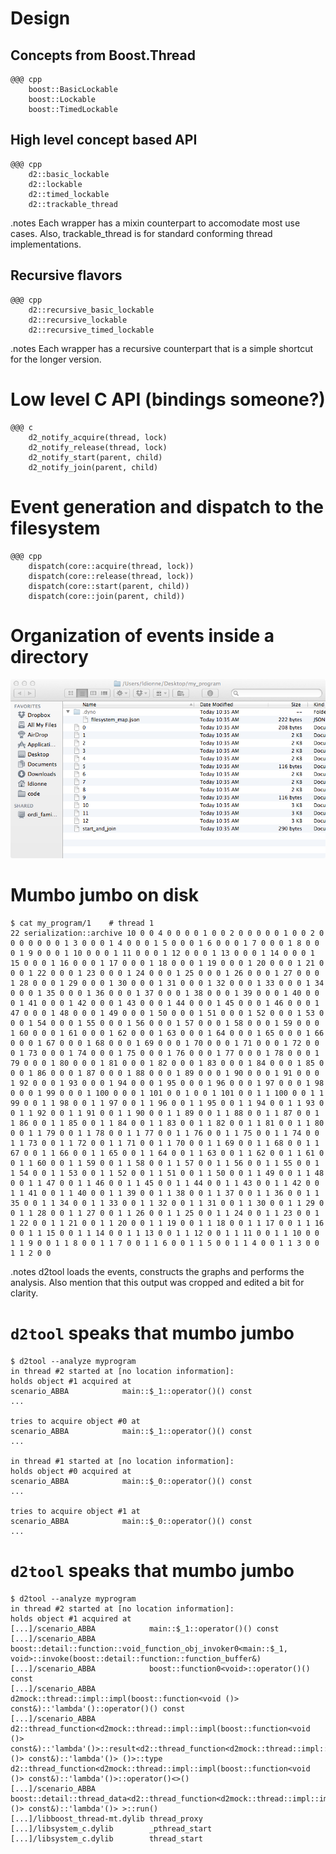 <!SLIDE subsection>
# Design


<!SLIDE>
## Concepts from Boost.Thread

    @@@ cpp
        boost::BasicLockable
        boost::Lockable
        boost::TimedLockable


<!SLIDE>
## High level concept based API

    @@@ cpp
        d2::basic_lockable
        d2::lockable
        d2::timed_lockable
        d2::trackable_thread

.notes Each wrapper has a mixin counterpart to accomodate most use cases.
Also, trackable_thread is for standard conforming thread implementations.


<!SLIDE>
## Recursive flavors

    @@@ cpp
        d2::recursive_basic_lockable
        d2::recursive_lockable
        d2::recursive_timed_lockable

.notes Each wrapper has a recursive counterpart that is a simple shortcut for
the longer version.


<!SLIDE>
# Low level C API (bindings someone?)

    @@@ c
        d2_notify_acquire(thread, lock)
        d2_notify_release(thread, lock)
        d2_notify_start(parent, child)
        d2_notify_join(parent, child)


<!SLIDE>
# Event generation and dispatch to the filesystem

    @@@ cpp
        dispatch(core::acquire(thread, lock))
        dispatch(core::release(thread, lock))
        dispatch(core::start(parent, child))
        dispatch(core::join(parent, child))


<!SLIDE>
# Organization of events inside a directory

![Example repository](example_repository.png)


<!SLIDE #mumbo_jumbo commandline>
# Mumbo jumbo on disk

    $ cat my_program/1    # thread 1
    22 serialization::archive 10 0 0 4 0 0 0 0 1 0 0 2 0 0 0 0 0 1 0 0 2 0 0 0 0 0 0 0 1 3 0 0 0 1 4 0 0 0 1 5 0 0 0 1 6 0 0 0 1 7 0 0 0 1 8 0 0 0 1 9 0 0 0 1 10 0 0 0 1 11 0 0 0 1 12 0 0 0 1 13 0 0 0 1 14 0 0 0 1 15 0 0 0 1 16 0 0 0 1 17 0 0 0 1 18 0 0 0 1 19 0 0 0 1 20 0 0 0 1 21 0 0 0 1 22 0 0 0 1 23 0 0 0 1 24 0 0 0 1 25 0 0 0 1 26 0 0 0 1 27 0 0 0 1 28 0 0 0 1 29 0 0 0 1 30 0 0 0 1 31 0 0 0 1 32 0 0 0 1 33 0 0 0 1 34 0 0 0 1 35 0 0 0 1 36 0 0 0 1 37 0 0 0 1 38 0 0 0 1 39 0 0 0 1 40 0 0 0 1 41 0 0 0 1 42 0 0 0 1 43 0 0 0 1 44 0 0 0 1 45 0 0 0 1 46 0 0 0 1 47 0 0 0 1 48 0 0 0 1 49 0 0 0 1 50 0 0 0 1 51 0 0 0 1 52 0 0 0 1 53 0 0 0 1 54 0 0 0 1 55 0 0 0 1 56 0 0 0 1 57 0 0 0 1 58 0 0 0 1 59 0 0 0 1 60 0 0 0 1 61 0 0 0 1 62 0 0 0 1 63 0 0 0 1 64 0 0 0 1 65 0 0 0 1 66 0 0 0 1 67 0 0 0 1 68 0 0 0 1 69 0 0 0 1 70 0 0 0 1 71 0 0 0 1 72 0 0 0 1 73 0 0 0 1 74 0 0 0 1 75 0 0 0 1 76 0 0 0 1 77 0 0 0 1 78 0 0 0 1 79 0 0 0 1 80 0 0 0 1 81 0 0 0 1 82 0 0 0 1 83 0 0 0 1 84 0 0 0 1 85 0 0 0 1 86 0 0 0 1 87 0 0 0 1 88 0 0 0 1 89 0 0 0 1 90 0 0 0 1 91 0 0 0 1 92 0 0 0 1 93 0 0 0 1 94 0 0 0 1 95 0 0 0 1 96 0 0 0 1 97 0 0 0 1 98 0 0 0 1 99 0 0 0 1 100 0 0 0 1 101 0 0 1 0 0 1 101 0 0 1 1 100 0 0 1 1 99 0 0 1 1 98 0 0 1 1 97 0 0 1 1 96 0 0 1 1 95 0 0 1 1 94 0 0 1 1 93 0 0 1 1 92 0 0 1 1 91 0 0 1 1 90 0 0 1 1 89 0 0 1 1 88 0 0 1 1 87 0 0 1 1 86 0 0 1 1 85 0 0 1 1 84 0 0 1 1 83 0 0 1 1 82 0 0 1 1 81 0 0 1 1 80 0 0 1 1 79 0 0 1 1 78 0 0 1 1 77 0 0 1 1 76 0 0 1 1 75 0 0 1 1 74 0 0 1 1 73 0 0 1 1 72 0 0 1 1 71 0 0 1 1 70 0 0 1 1 69 0 0 1 1 68 0 0 1 1 67 0 0 1 1 66 0 0 1 1 65 0 0 1 1 64 0 0 1 1 63 0 0 1 1 62 0 0 1 1 61 0 0 1 1 60 0 0 1 1 59 0 0 1 1 58 0 0 1 1 57 0 0 1 1 56 0 0 1 1 55 0 0 1 1 54 0 0 1 1 53 0 0 1 1 52 0 0 1 1 51 0 0 1 1 50 0 0 1 1 49 0 0 1 1 48 0 0 1 1 47 0 0 1 1 46 0 0 1 1 45 0 0 1 1 44 0 0 1 1 43 0 0 1 1 42 0 0 1 1 41 0 0 1 1 40 0 0 1 1 39 0 0 1 1 38 0 0 1 1 37 0 0 1 1 36 0 0 1 1 35 0 0 1 1 34 0 0 1 1 33 0 0 1 1 32 0 0 1 1 31 0 0 1 1 30 0 0 1 1 29 0 0 1 1 28 0 0 1 1 27 0 0 1 1 26 0 0 1 1 25 0 0 1 1 24 0 0 1 1 23 0 0 1 1 22 0 0 1 1 21 0 0 1 1 20 0 0 1 1 19 0 0 1 1 18 0 0 1 1 17 0 0 1 1 16 0 0 1 1 15 0 0 1 1 14 0 0 1 1 13 0 0 1 1 12 0 0 1 1 11 0 0 1 1 10 0 0 1 1 9 0 0 1 1 8 0 0 1 1 7 0 0 1 1 6 0 0 1 1 5 0 0 1 1 4 0 0 1 1 3 0 0 1 1 2 0 0


<!SLIDE #d2_output_all commandline>
.notes d2tool loads the events, constructs the graphs and performs the analysis.
Also mention that this output was cropped and edited a bit for clarity.

# `d2tool` speaks that mumbo jumbo

    $ d2tool --analyze myprogram
    in thread #2 started at [no location information]:
    holds object #1 acquired at
    scenario_ABBA            main::$_1::operator()() const
    ...

    tries to acquire object #0 at
    scenario_ABBA            main::$_1::operator()() const
    ...

    in thread #1 started at [no location information]:
    holds object #0 acquired at
    scenario_ABBA            main::$_0::operator()() const
    ...

    tries to acquire object #1 at
    scenario_ABBA            main::$_0::operator()() const
    ...


<!SLIDE #d2_output commandline>
# `d2tool` speaks that mumbo jumbo

    $ d2tool --analyze myprogram
    in thread #2 started at [no location information]:
    holds object #1 acquired at
    [...]/scenario_ABBA            main::$_1::operator()() const
    [...]/scenario_ABBA            boost::detail::function::void_function_obj_invoker0<main::$_1, void>::invoke(boost::detail::function::function_buffer&)
    [...]/scenario_ABBA            boost::function0<void>::operator()() const
    [...]/scenario_ABBA            d2mock::thread::impl::impl(boost::function<void ()> const&)::'lambda'()::operator()() const
    [...]/scenario_ABBA            d2::thread_function<d2mock::thread::impl::impl(boost::function<void ()> const&)::'lambda'()>::result<d2::thread_function<d2mock::thread::impl::impl(boost::function<void ()> const&)::'lambda'()> ()>::type d2::thread_function<d2mock::thread::impl::impl(boost::function<void ()> const&)::'lambda'()>::operator()<>()
    [...]/scenario_ABBA            boost::detail::thread_data<d2::thread_function<d2mock::thread::impl::impl(boost::function<void ()> const&)::'lambda'()> >::run()
    [...]/libboost_thread-mt.dylib thread_proxy
    [...]/libsystem_c.dylib        _pthread_start
    [...]/libsystem_c.dylib        thread_start
